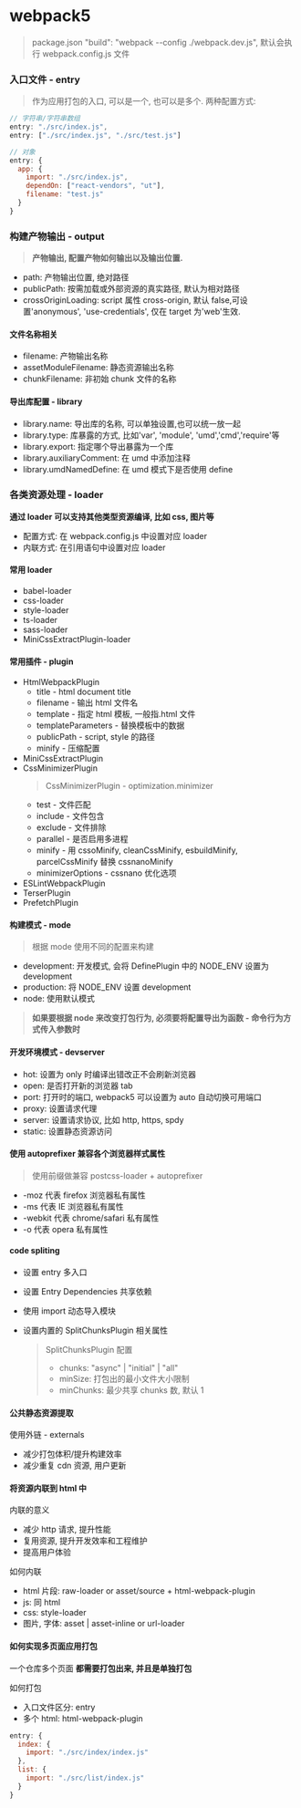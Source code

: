 # webpack5

> package.json
> "build": "webpack --config ./webpack.dev.js",
> 默认会执行 webpack.config.js 文件

### 入口文件 - entry

> 作为应用打包的入口, 可以是一个, 也可以是多个. 两种配置方式:

```javascript
// 字符串/字符串数组
entry: "./src/index.js",
entry: ["./src/index.js", "./src/test.js"]

// 对象
entry: {
  app: {
    import: "./src/index.js",
    dependOn: ["react-vendors", "ut"],
    filename: "test.js"
  }
}
```

### 构建产物输出 - output

> **产物输出, 配置产物如何输出以及输出位置.**

- path: 产物输出位置, 绝对路径
- publicPath: 按需加载或外部资源的真实路径, 默认为相对路径
- crossOriginLoading: script 属性 cross-origin, 默认 false,可设置'anonymous', 'use-credentials', 仅在 target 为'web'生效.

#### 文件名称相关

- filename: 产物输出名称
- assetModuleFilename: 静态资源输出名称
- chunkFilename: 非初始 chunk 文件的名称

#### 导出库配置 - library

- library.name: 导出库的名称, 可以单独设置,也可以统一放一起
- library.type: 库暴露的方式, 比如'var', 'module', 'umd','cmd','require'等
- library.export: 指定哪个导出暴露为一个库
- library.auxiliaryComment: 在 umd 中添加注释
- library.umdNamedDefine: 在 umd 模式下是否使用 define

### 各类资源处理 - loader

**通过 loader 可以支持其他类型资源编译, 比如 css, 图片等**

- 配置方式: 在 webpack.config.js 中设置对应 loader
- 内联方式: 在引用语句中设置对应 loader

#### 常用 loader

- babel-loader
- css-loader
- style-loader
- ts-loader
- sass-loader
- MiniCssExtractPlugin-loader

#### 常用插件 - plugin

- HtmlWebpackPlugin
  - title - html document title
  - filename - 输出 html 文件名
  - template - 指定 html 模板, 一般指.html 文件
  - templateParameters - 替换模板中的数据
  - publicPath - script, style 的路径
  - minify - 压缩配置
- MiniCssExtractPlugin
- CssMinimizerPlugin
  > CssMinimizerPlugin - optimization.minimizer
  - test - 文件匹配
  - include - 文件包含
  - exclude - 文件排除
  - parallel - 是否启用多进程
  - minify - 用 cssoMinify, cleanCssMinify, esbuildMinify, parcelCssMinify 替换 cssnanoMinify
  - minimizerOptions - cssnano 优化选项
- ESLintWebpackPlugin
- TerserPlugin
- PrefetchPlugin

#### 构建模式 - mode

> 根据 mode 使用不同的配置来构建

- development: 开发模式, 会将 DefinePlugin 中的 NODE_ENV 设置为 development
- production: 将 NODE_ENV 设置 development
- node: 使用默认模式

> **如果要根据 node 来改变打包行为, 必须要将配置导出为函数 - 命令行为方式传入参数时**

#### 开发环境模式 - devserver

- hot: 设置为 only 时编译出错改正不会刷新浏览器
- open: 是否打开新的浏览器 tab
- port: 打开时的端口, webpack5 可以设置为 auto 自动切换可用端口
- proxy: 设置请求代理
- server: 设置请求协议, 比如 http, https, spdy
- static: 设置静态资源访问

#### 使用 autoprefixer 兼容各个浏览器样式属性

> 使用前缀做兼容 postcss-loader + autoprefixer

- -moz 代表 firefox 浏览器私有属性
- -ms 代表 IE 浏览器私有属性
- -webkit 代表 chrome/safari 私有属性
- -o 代表 opera 私有属性

#### code spliting

- 设置 entry 多入口
- 设置 Entry Dependencies 共享依赖
- 使用 import 动态导入模块
- 设置内置的 SplitChunksPlugin 相关属性

  > SplitChunksPlugin 配置
  >
  > - chunks: "async" | "initial" | "all"
  > - minSize: 打包出的最小文件大小限制
  > - minChunks: 最少共享 chunks 数, 默认 1

#### 公共静态资源提取

使用外链 - externals

- 减少打包体积/提升构建效率
- 减少重复 cdn 资源, 用户更新

#### 将资源内联到 html 中

内联的意义

- 减少 http 请求, 提升性能
- 复用资源, 提升开发效率和工程维护
- 提高用户体验

如何内联

- html 片段: raw-loader or asset/source + html-webpack-plugin
- js: 同 html
- css: style-loader
- 图片, 字体: asset | asset-inline or url-loader

#### 如何实现多页面应用打包

一个仓库多个页面
**都需要打包出来, 并且是单独打包**

如何打包

- 入口文件区分: entry
- 多个 html: html-webpack-plugin

```javascript
entry: {
  index: {
    import: "./src/index/index.js"
  },
  list: {
    import: "./src/list/index.js"
  }
}
```
